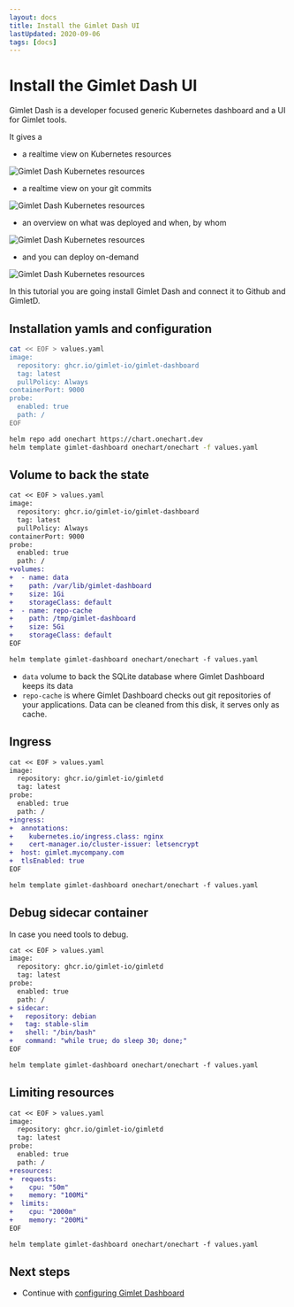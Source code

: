 ```yaml
---
layout: docs
title: Install the Gimlet Dash UI
lastUpdated: 2020-09-06
tags: [docs]
---
```


# Install the Gimlet Dash UI

Gimlet Dash is a developer focused generic Kubernetes dashboard and a UI for Gimlet tools.

It gives a

- a realtime view on Kubernetes resources

![Gimlet Dash Kubernetes resources](/gimlet-dash-rt-k8s.png)

- a realtime view on your git commits

![Gimlet Dash Kubernetes resources](/gimlet-dash-rt-commits.png)

- an overview on what was deployed and when, by whom

![Gimlet Dash Kubernetes resources](/gimlet-dash-history.png)

- and you can deploy on-demand

![Gimlet Dash Kubernetes resources](/gimlet-dash-deploy.png)

In this tutorial you are going install Gimlet Dash and connect it to Github and GimletD.

## Installation yamls and configuration

```bash
cat << EOF > values.yaml
image:
  repository: ghcr.io/gimlet-io/gimlet-dashboard
  tag: latest
  pullPolicy: Always
containerPort: 9000
probe:
  enabled: true
  path: /
EOF

helm repo add onechart https://chart.onechart.dev
helm template gimlet-dashboard onechart/onechart -f values.yaml
```

## Volume to back the state

```diff
cat << EOF > values.yaml
image:
  repository: ghcr.io/gimlet-io/gimlet-dashboard
  tag: latest
  pullPolicy: Always
containerPort: 9000
probe:
  enabled: true
  path: /
+volumes:
+  - name: data
+    path: /var/lib/gimlet-dashboard
+    size: 1Gi
+    storageClass: default
+  - name: repo-cache
+    path: /tmp/gimlet-dashboard
+    size: 5Gi
+    storageClass: default
EOF

helm template gimlet-dashboard onechart/onechart -f values.yaml
```

- `data` volume to back the SQLite database where Gimlet Dashboard keeps its data
- `repo-cache` is where Gimlet Dashboard checks out git repositories of your applications. Data can be cleaned from this disk, it serves only as cache. 

## Ingress

```diff
cat << EOF > values.yaml
image:
  repository: ghcr.io/gimlet-io/gimletd
  tag: latest
probe:
  enabled: true
  path: /
+ingress:
+  annotations:
+    kubernetes.io/ingress.class: nginx
+    cert-manager.io/cluster-issuer: letsencrypt
+  host: gimlet.mycompany.com
+  tlsEnabled: true
EOF

helm template gimlet-dashboard onechart/onechart -f values.yaml
```

## Debug sidecar container

In case you need tools to debug.

```diff
cat << EOF > values.yaml
image:
  repository: ghcr.io/gimlet-io/gimletd
  tag: latest
probe:
  enabled: true
  path: /
+ sidecar:
+   repository: debian
+   tag: stable-slim
+   shell: "/bin/bash"
+   command: "while true; do sleep 30; done;"
EOF

helm template gimlet-dashboard onechart/onechart -f values.yaml
```

## Limiting resources

```diff
cat << EOF > values.yaml
image:
  repository: ghcr.io/gimlet-io/gimletd
  tag: latest
probe:
  enabled: true
  path: /
+resources:
+  requests:
+    cpu: "50m"
+    memory: "100Mi"
+  limits:
+    cpu: "2000m"
+    memory: "200Mi"
EOF

helm template gimlet-dashboard onechart/onechart -f values.yaml
```

## Next steps

- Continue with [configuring Gimlet Dashboard](/gimlet-dash/configuration)
